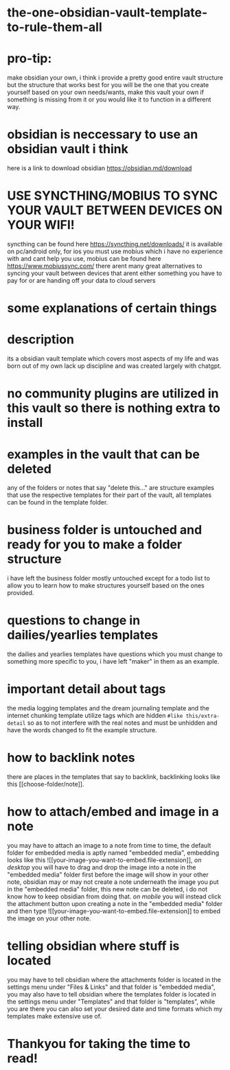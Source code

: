 # the-one-obsidian-vault-template-to-rule-them-all

# pro-tip:
make obsidian your own, i think i provide a pretty good entire vault structure but the structure that works best for you will be the one that you create yourself based on your own needs/wants, make this vault your own if something is missing from it or you would like it to function in a different way.

# obsidian is neccessary to use an obsidian vault i think
here is a link to download obsidian https://obsidian.md/download

# USE SYNCTHING/MOBIUS TO SYNC YOUR VAULT BETWEEN DEVICES ON YOUR WIFI!
syncthing can be found here https://syncthing.net/downloads/
it is available on pc/android only, for ios you must use mobius
which i have no experience with and cant help you use,
mobius can be found here https://www.mobiussync.com/
there arent many great alternatives to syncing your vault
between devices that arent either something you have to pay for
or are handing off your data to cloud servers

# some explanations of certain things

# description
its a obsidian vault template which covers most
aspects of my life and was born out of my own lack up
discipline and was created largely with chatgpt.

# no community plugins are utilized in this vault so there is nothing extra to install

# examples in the vault that can be deleted
any of the folders or notes that say "delete this..." are
structure examples that use the respective templates for their
part of the vault, all templates can be found in the template folder.

# business folder is untouched and ready for you to make a folder structure
i have left the business folder mostly untouched except
for a todo list to allow you to learn how to make
structures yourself based on the ones provided.

# questions to change in dailies/yearlies templates
the dailies and yearlies templates have questions which
you must change to something more specific to you,
i have left "maker" in them as an example.

# important detail about tags
the media logging templates and the dream journaling template
and the internet chunking template utilize tags which are
hidden `#like this/extra-detail` so as to not interfere
with the real notes and must be unhidden and have the
words changed to fit the example structure.

# how to backlink notes
there are places in the templates that say to backlink,
backlinking looks like this [[choose-folder/note]].

# how to attach/embed and image in a note
you may have to attach an image to a note from time to time,
the default folder for embedded media is aptly named "embedded media",
embedding looks like this ![[your-image-you-want-to-embed.file-extension]],
_on desktop_ you will have to drag and drop the image into a note in the
"embedded media" folder first before the image will show in your other note,
obsidian may or may not create a note underneath the image you put in the
"embedded media" folder, this new note can be deleted,
i do not know how to keep obsidian from doing that. _on mobile_ you will instead
click the attachment button upon creating a note in the "embedded media" folder
and then type ![[your-image-you-want-to-embed.file-extension]]
to embed the image on your other note.

# telling obsidian where stuff is located
you may have to tell obsidian where the attachments folder is located
in the settings menu under "Files & Links" and that folder is "embedded media",
you may also have to tell obsidian where the templates folder is located
in the settings menu under "Templates" and that folder is "templates",
while you are there you can also set your desired date and
time formats which my templates make extensive use of.

# Thankyou for taking the time to read!
